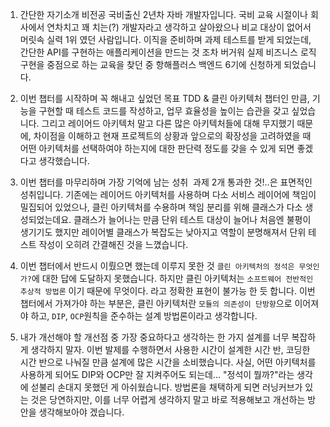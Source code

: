 <ol>
<li><p>간단한 자기소개
비전공 국비출신 2년차 자바 개발자입니다. 국비 교육 시절이나 회사에서 연차치고 꽤 치는(?) 개발자라고 생각하고 살아왔으나 비교 대상이 없어서 머릿속 실력 1위 였던 사람입니다. 이직을 준비하며 과제 테스트를 받게 되었는데, 간단한 API를 구현하는 애플리케이션을 만드는 것 조차 버거워 실제 비즈니스 로직 구현을 중점으로 하는 교육을 찾던 중 항해플러스 백엔드 6기에 신청하게 되었습니다.</p>
</li>
<li><p>이번 챕터를 시작하며 꼭 해내고 싶었던 목표
TDD &amp; 클린 아키텍처 챕터인 만큼, 기능을 구현할 때 테스트 코드를 작성하고, 업무 효율성을 높이는 습관을 갖고 싶었습니다. 그리고 레이어드 아키텍처 말고 다른 많은 아키텍처들에 대해 무지했기 때문에, 차이점을 이해하고 현재 프로젝트의 상황과 앞으로의 확장성을 고려하였을 때 어떤 아키텍처를 선택하여야 하는지에 대한 판단력 정도를 갖을 수 있게 되면 좋겠다고 생각했습니다.</p>
</li>
<li><p>이번 챕터를 마무리하며 가장 기억에 남는 성취
<img alt="" src="https://velog.velcdn.com/images/rgo/post/071dd221-2ca7-42f9-bd16-ac45505b4d99/image.png" />
과제 2개 통과한 것!..은 표면적인 성취입니다.
기존에는 레이어드 아키텍처를 사용하며 다소 서비스 레이어에 책임이 밀집되어 있었으나, 클린 아키텍처를 수용하며 책임 분리를 위해 클래스가 다소 생성되었는데요.
클래스가 늘어나는 만큼 단위 테스트 대상이 늘어나 처음엔 불평이 생기기도 했지만 레이어별 클래스가 복잡도는 낮아지고 역할이 분명해져서 단위 테스트 작성이 오히려 간결해진 것을 느꼈습니다. </p>
</li>
</ol>
<ol start="4">
<li><p>이번 챕터에서 반드시 이뤘으면 했는데 이루지 못한 것
<code>클린 아키텍처의 정석은 무엇인가?</code>에 대한 답에 도달하지 못했습니다.
하지만 클린 아키텍처는 <code>소프트웨어 전반적인 추상적 방법론</code> 이기 때문에 무엇이다. 라고 정확한 표현이 불가능 한 듯 합니다. 이번 챕터에서 가져가야 하는 부분은, 클린 아키텍처란 <code>모듈의 의존성이 단방향</code>으로 이어져야 하고, <code>DIP</code>, <code>OCP</code>원칙을 준수하는 설계 방법론이라고 생각합니다.</p>
</li>
<li><p>내가 개선해야 할 개선점 중 가장 중요하다고 생각하는 한 가지
설계를 너무 복잡하게 생각하지 말자.
이번 발제를 수행하면서 사용한 시간이 설계한 시간 반, 코딩한 시간 반으로 나눠질 만큼 설계에 많은 시간을 소비했습니다.
사실, 어떤 아키텍처를 사용하게 되어도 DIP와 OCP만 잘 지켜주어도 되는데... &quot;정석이 뭘까?&quot;라는 생각에 섣불리 손대지 못했던 게 아쉬웠습니다. 방법론을 채택하게 되면 러닝커브가 있는 것은 당연하지만, 이를 너무 어렵게 생각하지 말고 바로 적용해보고 개선하는 방안을 생각해보아야 겠습니다.</p>
</li>
</ol>